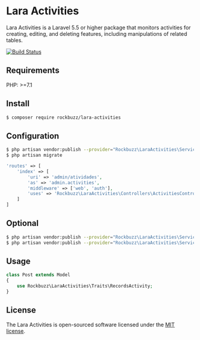 # Lara Activities

Lara Activities is a Laravel 5.5 or higher package that monitors activities for creating, editing, and deleting features, including manipulations of related tables.

[![Build Status](https://travis-ci.org/rockbuzz/lara-activities.svg?branch=master)](https://travis-ci.org/rockbuzz/lara-activities)

## Requirements

PHP: >=7.1

## Install

```bash
$ composer require rockbuzz/lara-activities
```

## Configuration

```bash
$ php artisan vendor:publish --provider="Rockbuzz\LaraActivities\ServiceProvider" --tag=config
$ php artisan migrate
```
```php
'routes' => [
    'index' => [
        'uri' => 'admin/atividades',
        'as' => 'admin.activities',
        'middleware' => ['web', 'auth'],
        'uses' => 'Rockbuzz\LaraActivities\Controllers\ActivitiesController@index'
    ]
]
```

## Optional

```bash
$ php artisan vendor:publish --provider="Rockbuzz\LaraActivities\ServiceProvider" --tag=migrations
$ php artisan vendor:publish --provider="Rockbuzz\LaraActivities\ServiceProvider" --tag=views
```

## Usage
```php
class Post extends Model
{
    use Rockbuzz\LaraActivities\Traits\RecordsActivity;
}
```

## License

The Lara Activities is open-sourced software licensed under the [MIT license](https://opensource.org/licenses/MIT).